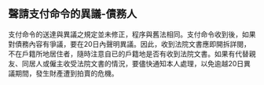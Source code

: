 ## 聲請支付命令的異議-債務人

支付命令的送達與異議之規定並未修正，程序與舊法相同。支付命令收到後，如果對債務內容有爭議，要在20日內聲明異議。因此，收到法院文書應即開拆詳閱，不在戶籍所地居住者，隨時注意自已的戶籍地是否有收到法院文書。如果有代替親友、同居人或僱主收受法院文書的情況，要儘快通知本人處理，以免逾越20日異議期間，發生財產遭到拍賣的危機。
